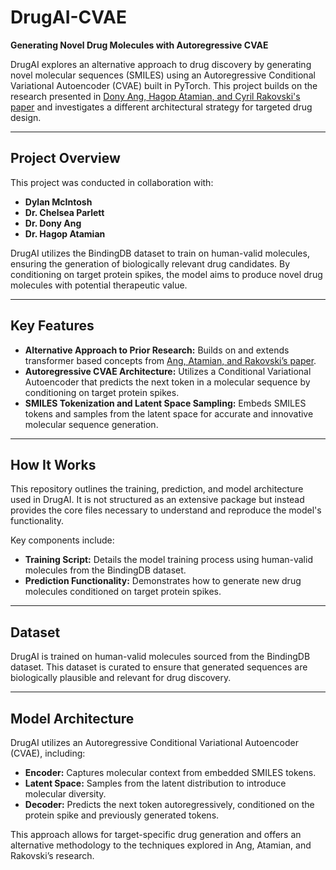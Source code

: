 # DrugAI-CVAE

**Generating Novel Drug Molecules with Autoregressive CVAE**  

DrugAI explores an alternative approach to drug discovery by generating novel molecular sequences (SMILES) using an Autoregressive Conditional Variational Autoencoder (CVAE) built in PyTorch. This project builds on the research presented in [Dony Ang, Hagop Atamian, and Cyril Rakovski's paper](https://www.mdpi.com/2655400) and investigates a different architectural strategy for targeted drug design.  

---

## Project Overview  
This project was conducted in collaboration with:  
- **Dylan McIntosh**  
- **Dr. Chelsea Parlett**  
- **Dr. Dony Ang**  
- **Dr. Hagop Atamian**  

DrugAI utilizes the BindingDB dataset to train on human-valid molecules, ensuring the generation of biologically relevant drug candidates. By conditioning on target protein spikes, the model aims to produce novel drug molecules with potential therapeutic value.  

---

## Key Features  
- **Alternative Approach to Prior Research:** Builds on and extends transformer based concepts from [Ang, Atamian, and Rakovski’s paper](https://www.mdpi.com/2655400).  
- **Autoregressive CVAE Architecture:** Utilizes a Conditional Variational Autoencoder that predicts the next token in a molecular sequence by conditioning on target protein spikes.  
- **SMILES Tokenization and Latent Space Sampling:** Embeds SMILES tokens and samples from the latent space for accurate and innovative molecular sequence generation.  

---

## How It Works  
This repository outlines the training, prediction, and model architecture used in DrugAI. It is not structured as an extensive package but instead provides the core files necessary to understand and reproduce the model's functionality.  

Key components include:  
- **Training Script:** Details the model training process using human-valid molecules from the BindingDB dataset.  
- **Prediction Functionality:** Demonstrates how to generate new drug molecules conditioned on target protein spikes.  

---

## Dataset  
DrugAI is trained on human-valid molecules sourced from the BindingDB dataset. This dataset is curated to ensure that generated sequences are biologically plausible and relevant for drug discovery.  

---

## Model Architecture  
DrugAI utilizes an Autoregressive Conditional Variational Autoencoder (CVAE), including:  
- **Encoder:** Captures molecular context from embedded SMILES tokens.  
- **Latent Space:** Samples from the latent distribution to introduce molecular diversity.  
- **Decoder:** Predicts the next token autoregressively, conditioned on the protein spike and previously generated tokens.  

This approach allows for target-specific drug generation and offers an alternative methodology to the techniques explored in Ang, Atamian, and Rakovski’s research.  